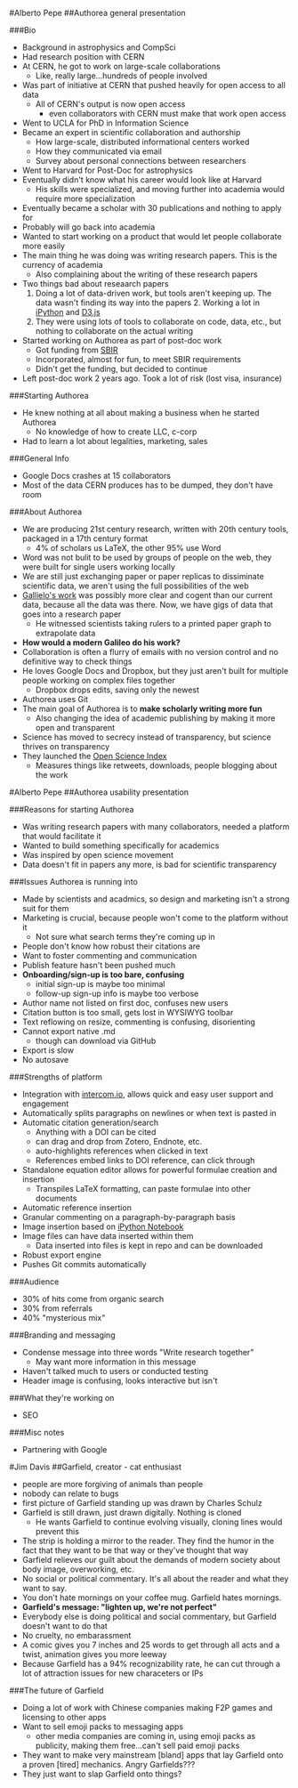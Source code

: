 #Alberto Pepe
##Authorea general presentation

###Bio

- Background in astrophysics and CompSci
- Had research position with CERN
- At CERN, he got to work on large-scale collaborations
	- Like, really large...hundreds of people involved
- Was part of initiative at CERN that pushed heavily for open access to all data
	- All of CERN's output is now open access
		- even collaborators with CERN must make that work open access
- Went to UCLA for PhD in Information Science
- Became an expert in scientific collaboration and authorship
	- How large-scale, distributed informational centers worked
	- How they communicated via email
	- Survey about personal connections between researchers
- Went to Harvard for Post-Doc for astrophysics
- Eventually didn't know what his career would look like at Harvard
	- His skills were specialized, and moving further into academia would require more specialization
- Eventually became a scholar with 30 publications and nothing to apply for
- Probably will go back into academia
- Wanted to start working on a product that would let people collaborate more easily
- The main thing he was doing was writing research papers. This is the currency of academia
	- Also complaining about the writing of these research papers
- Two things bad about reseaarch papers
	1. Doing a lot of data-driven work, but tools aren't keeping up. The data wasn't finding its way into the papers
		2. Working a lot in [iPython](http://ipython.org/notebook.html) and [D3.js](https://d3js.org/)
	3. They were using lots of tools to collaborate on code, data, etc., but nothing to collaborate on the actual writing
- Started working on Authorea as part of post-doc work
	- Got funding from [SBIR](https://www.sbir.gov/)
	- Incorporated, almost for fun, to meet SBIR requirements
	- Didn't get the funding, but decided to continue
- Left post-doc work 2 years ago. Took a lot of risk (lost visa, insurance)

###Starting Authorea

- He knew nothing at all about making a business when he started Authorea
	- No knowledge of how to create LLC, c-corp
- Had to learn a lot about legalities, marketing, sales
 

###General Info

- Google Docs crashes at 15 collaborators
- Most of the data CERN produces has to be dumped, they don't have room

###About Authorea

- We are producing 21st century research, written with 20th century tools, packaged in a 17th century format
	- 4% of scholars us LaTeX, the other 95% use Word
- Word was not bulit to be used by groups of people on the web, they were built for single users working locally
- We are still just exchanging paper or paper replicas to dissiminate scientific data, we aren't using the full possibilities of the web
- [Gallielo's work](http://www.dioi.org/galileo/scans.pdf) was possibly more clear and cogent than our current data, because all the data was there. Now, we have gigs of data that goes into a research paper
	- He witnessed scientists taking rulers to a printed paper graph to extrapolate data
- **How would a modern Galileo do his work?**
- Collaboration is often a flurry of emails with no version control and no definitive way to check things
- He loves Google Docs and Dropbox, but they just aren't built for multiple people working on complex files together
	- Dropbox drops edits, saving only the newest
- Authorea uses Git
- The main goal of Authorea is to **make scholarly writing more fun**
	- Also changing the idea of academic publishing by making it more open and transparent
- Science has moved to secrecy instead of transparency, but science thrives on transparency
- They launched the [Open Science Index](https://www.authorea.com/users/2/articles/80071)
	- Measures things like retweets, downloads, people blogging about the work


#Alberto Pepe
##Authorea usability presentation

###Reasons for starting Authorea

- Was writing research papers with many collaborators, needed a platform that would facilitate it
- Wanted to build something specifically for academics
- Was inspired by open science movement
- Data doesn't fit in papers any more, is bad for scientific transparency

###Issues Authorea is running into

- Made by scientists and acadmics, so design and marketing isn't a strong suit for them
- Marketing is crucial, because people won't come to the platform without it
	- Not sure what search terms they're coming up in
- People don't know how robust their citations are
- Want to foster commenting and communication
- Publish feature hasn't been pushed much
- **Onboarding/sign-up is too bare, confusing**
	- initial sign-up is maybe too minimal
	- follow-up sign-up info is maybe too verbose
- Author name not listed on first doc, confuses new users
- Citation button is too small, gets lost in WYSIWYG toolbar
- Text reflowing on resize, commenting is confusing, disorienting
- Cannot export native .md
	- though can download via GitHub
- Export is slow
- No autosave

###Strengths of platform

- Integration with [intercom.io](http://www.intercom.io), allows quick and easy user support and engagement
- Automatically splits paragraphs on newlines or when text is pasted in
- Automatic citation generation/search
	- Anything with a DOI can be cited
	- can drag and drop from Zotero, Endnote, etc.
	- auto-highlights references when clicked in text
	- References embed links to DOI reference, can click through
- Standalone equation editor allows for powerful formulae creation and insertion
	- Transpiles LaTeX formatting, can paste formulae into other documents
- Automatic reference insertion
- Granular commenting on a paragraph-by-paragraph basis
- Image insertion based on [iPython Notebook](http://ipython.org/notebook.html)
- Image files can have data inserted within them
	- Data inserted into files is kept in repo and can be downloaded
- Robust export engine
- Pushes Git commits automatically


###Audience

- 30% of hits come from organic search
- 30% from referrals
- 40% "mysterious mix"

###Branding and messaging

- Condense message into three words "Write research together"
	- May want more information in this message
- Haven't talked much to users or conducted testing
- Header image is confusing, looks interactive but isn't

###What they're working on

- SEO

###Misc notes

- Partnering with Google

#Jim Davis
##Garfield, creator - cat enthusiast

- people are more forgiving of animals than people
- nobody can relate to bugs
- first picture of Garfield standing up was drawn by Charles Schulz
- Garfield is still drawn, just drawn digitally. Nothing is cloned
	- He wants Garfield to continue evolving visually, cloning lines would prevent this
- The strip is holding a mirror to the reader. They find the humor in the fact that they want to be that way or they've thought that way
- Garfield relieves our guilt about the demands of modern society about body image, overworking, etc.
- No social or political commentary. It's all about the reader and what they want to say.
- You don't hate mornings on your coffee mug. Garfield hates mornings.
- **Garfield's message: "lighten up, we're not perfect"**
- Everybody else is doing political and social commentary, but Garfield doesn't want to do that
- No cruelty, no embarassment
- A comic gives you 7 inches and 25 words to get through all acts and a twist, animation gives you more leeway
- Because Garfield has a 94% recognizability rate, he can cut through a lot of attraction issues for new characeters or IPs

###The future of Garfield

- Doing a lot of work with Chinese companies making F2P games and licensing to other apps
- Want to sell emoji packs to messaging apps
	- other media companies are coming in, using emoji packs as publicity, making them free...can't sell paid emoji packs
- They want to make very mainstream [bland] apps that lay Garfield onto a proven [tired] mechanics. Angry Garfields???
- They just want to slap Garfield onto things?

